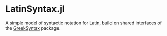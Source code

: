 # LatinSyntax.jl

A simple model of syntactic notation for Latin, build on shared interfaces of the [GreekSyntax](https://neelsmith.github.io/GreekSyntax/) package.